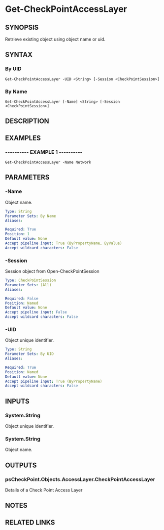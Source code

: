 # Get-CheckPointAccessLayer

## SYNOPSIS
Retrieve existing object using object name or uid.

## SYNTAX

### By UID
```
Get-CheckPointAccessLayer -UID <String> [-Session <CheckPointSession>]
```

### By Name
```
Get-CheckPointAccessLayer [-Name] <String> [-Session <CheckPointSession>]
```

## DESCRIPTION

## EXAMPLES

### ----------  EXAMPLE 1  ----------
```
Get-CheckPointAccessLayer -Name Network
```

## PARAMETERS

### -Name
Object name.

```yaml
Type: String
Parameter Sets: By Name
Aliases: 

Required: True
Position: 1
Default value: None
Accept pipeline input: True (ByPropertyName, ByValue)
Accept wildcard characters: False
```

### -Session
Session object from Open-CheckPointSession

```yaml
Type: CheckPointSession
Parameter Sets: (All)
Aliases: 

Required: False
Position: Named
Default value: None
Accept pipeline input: False
Accept wildcard characters: False
```

### -UID
Object unique identifier.

```yaml
Type: String
Parameter Sets: By UID
Aliases: 

Required: True
Position: Named
Default value: None
Accept pipeline input: True (ByPropertyName)
Accept wildcard characters: False
```

## INPUTS

### System.String
Object unique identifier.

### System.String
Object name.

## OUTPUTS

### psCheckPoint.Objects.AccessLayer.CheckPointAccessLayer
Details of a Check Point Access Layer

## NOTES

## RELATED LINKS

